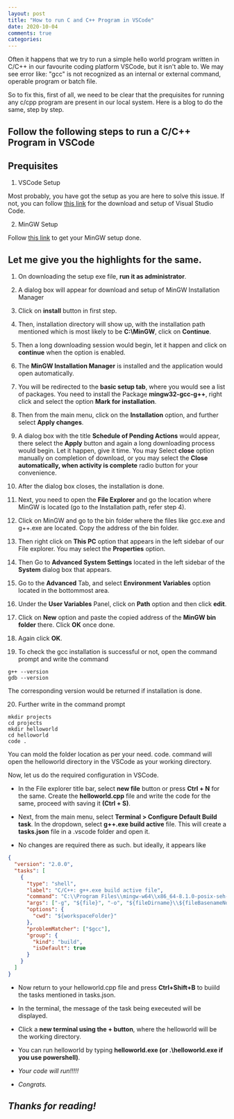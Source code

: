 ```yaml
---
layout: post
title: "How to run C and C++ Program in VSCode"
date: 2020-10-04
comments: true
categories: 
---
```




Often it happens that we try to run a simple hello world program written in C/C++ in our favourite coding platform VSCode, but it isn't able to. We may see error like: "gcc" is not recognized as an internal or external command, operable program or batch file.

So to fix this, first of all, we need to be clear that the prequisites for running any c/cpp program are present in our local system. Here is a blog to do the same, step by step.

## Follow the following steps to run a C/C++ Program in VSCode

## Prequisites

1. VSCode Setup

Most probably, you have got the setup as you are here to solve this issue. If not, you can follow [this link](https://code.visualstudio.com/) for the download and setup of Visual Studio Code.


2. MinGW Setup

Follow [this link](http://www.mingw.org/wiki/Getting_Started) to get your MinGW setup done.

## Let me give you the highlights for the same. 

1. On downloading the setup exe file, **run it as administrator**. 

2. A dialog box will appear for download and setup of MinGW Installation Manager

3. Click on **install** button in first step.

4. Then, installation directory will show up, with the installation path mentioned which is most likely to be **C:\MinGW**, click on **Continue**.

5. Then a long downloading session would begin, let it happen and click on **continue** when the option is enabled.

6. The **MinGW Installation Manager** is installed and the application would open automatically.

7. You will be redirected to the **basic setup tab**, where you would see a list of packages. You need to install the Package **mingw32-gcc-g++**, right click and select the option **Mark for installation**.

8. Then from the main menu, click on the **Installation** option, and further select **Apply changes**.

9. A dialog box with the title **Schedule of Pending Actions** would appear, there select the **Apply** button and again a long downloading process would begin. Let it happen, give it time. You may Select **close** option manually on completion of download, or you may select the **Close automatically, when activity is complete** radio button for your convenience.

10. After the dialog box closes, the installation is done. 

11. Next, you need to open the **File Explorer** and go the location where MinGW is located (go to the Installation path, refer step 4).

12. Click on MinGW and go to the bin folder where the files like gcc.exe and g++.exe are located. Copy the address of the bin folder.

13. Then right click on **This PC** option that appears in the left sidebar of our File explorer. You may select the **Properties** option. 

14. Then Go to **Advanced System Settings** located in the left sidebar of the **System** dialog box that appears. 

15. Go to the **Advanced** Tab, and select **Environment Variables** option located in the bottommost area. 

16. Under the **User Variables** Panel, click on **Path** option and then click **edit**.

17. Click on **New** option and paste the copied address of the **MinGW bin folder** there. Click **OK** once done.

18. Again click **OK**.

19. To check the gcc installation is successful or not, open the command prompt and write the command 
```
g++ --version
gdb --version
```
The corresponding version would be returned if installation is done.

20. Further write in the command prompt

```
mkdir projects
cd projects
mkdir helloworld
cd helloworld
code .
```

You can mold the folder location as per your need.
code. command will open the helloworld directory in the VSCode as your working directory.

Now, let us do the required configuration in VSCode.

* In the File explorer title bar, select **new file** button or press **Ctrl + N** for the same. Create the **helloworld.cpp** file and write the code for the same, proceed with saving it **(Ctrl + S)**.

* Next, from the main menu, select **Terminal > Configure Default Build task**. In the dropdown, select **g++.exe build active** file. This will create a **tasks.json** file in a .vscode folder and open it. 

* No changes are required there as such. but ideally, it appears like 


```json
{
  "version": "2.0.0",
  "tasks": [
    {
      "type": "shell",
      "label": "C/C++: g++.exe build active file",
      "command": "C:\\Program Files\\mingw-w64\\x86_64-8.1.0-posix-seh-rt_v6-rev0\\mingw64\\bin\\g++.exe",
      "args": ["-g", "${file}", "-o", "${fileDirname}\\${fileBasenameNoExtension}.exe"],
      "options": {
        "cwd": "${workspaceFolder}"
      },
      "problemMatcher": ["$gcc"],
      "group": {
        "kind": "build",
        "isDefault": true
      }
    }
  ]
}
```


* Now return to your helloworld.cpp file and press **Ctrl+Shift+B** to buiild the tasks mentioned in tasks.json. 

* In the terminal, the message of the task being execeuted will be displayed. 

* Click a **new terminal using the + button**, where the helloworld will be the working directory.

* You can run helloworld by typing **helloworld.exe (or .\helloworld.exe if you use powershell)**.

* *Your code will run!!!!!*

* *Congrats.*

## *Thanks for reading!*
